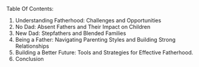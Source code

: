 Table Of Contents:

1. Understanding Fatherhood: Challenges and Opportunities
2. No Dad: Absent Fathers and Their Impact on Children
3. New Dad: Stepfathers and Blended Families
4. Being a Father: Navigating Parenting Styles and Building Strong Relationships
5. Building a Better Future: Tools and Strategies for Effective Fatherhood.
6. Conclusion